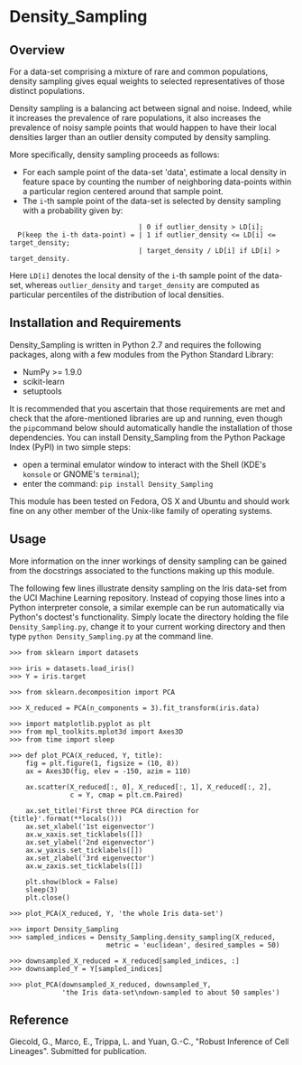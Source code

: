 # Density_Sampling

Overview
--------

For a data-set comprising a mixture of rare and common populations, density sampling gives equal weights 
to selected representatives of those distinct populations.

Density sampling is a balancing act between signal and noise. Indeed, while it increases the prevalence of rare populations, it also increases the prevalence of noisy sample points that would happen to have their local densities larger than an outlier density computed by density sampling.

More specifically, density sampling proceeds as follows:
* For each sample point of the data-set 'data', estimate a local density in feature space by counting the number of neighboring data-points within a particular region centered around that sample point.
* The ``i``-th sample point of the data-set is selected by density sampling with a probability given by:
```
                                | 0 if outlier_density > LD[i];
  P(keep the i-th data-point) = | 1 if outlier_density <= LD[i] <= target_density;
                                | target_density / LD[i] if LD[i] > target_density.
```                                      
Here ``LD[i]`` denotes the local density of the ``i``-th sample point of the data-set, whereas ``outlier_density`` and ``target_density`` are computed as particular percentiles of the distribution of local densities.

Installation and Requirements
-----------------------------

Density_Sampling is written in Python 2.7 and requires the following packages, along with a few modules 
from the Python Standard Library:
* NumPy >= 1.9.0
* scikit-learn
* setuptools

It is recommended that you ascertain that those requirements are met and check that the afore-mentioned libraries are up and running, even though the ``pip``command below should automatically handle the installation of those dependencies. 
You can install Density_Sampling from the Python Package Index (PyPI) in two simple steps:
* open a terminal emulator window to interact with the Shell (KDE's ``konsole`` or GNOME's ``terminal``); 
* enter the command: ``pip install Density_Sampling``

This module has been tested on Fedora, OS X and Ubuntu and should work fine on any other member of the Unix-like family of operating systems. 

Usage
-----

More information on the inner workings of density sampling can be gained from the docstrings associated to the functions making up this module.

The following few lines illustrate density sampling on the Iris data-set from the UCI Machine Learning repository. Instead of copying those lines into a Python interpreter console, a similar exemple can be run automatically via Python's doctest's functionality. Simply locate the directory holding the file ``Density_Sampling.py``, change it to your current working directory and then type ``python Density_Sampling.py`` at the command line.

```
>>> from sklearn import datasets

>>> iris = datasets.load_iris()
>>> Y = iris.target

>>> from sklearn.decomposition import PCA

>>> X_reduced = PCA(n_components = 3).fit_transform(iris.data)

>>> import matplotlib.pyplot as plt
>>> from mpl_toolkits.mplot3d import Axes3D
>>> from time import sleep

>>> def plot_PCA(X_reduced, Y, title):
    fig = plt.figure(1, figsize = (10, 8))
    ax = Axes3D(fig, elev = -150, azim = 110)
    
    ax.scatter(X_reduced[:, 0], X_reduced[:, 1], X_reduced[:, 2], 
               c = Y, cmap = plt.cm.Paired)
                   
    ax.set_title('First three PCA direction for {title}'.format(**locals()))
    ax.set_xlabel('1st eigenvector')
    ax.w_xaxis.set_ticklabels([])
    ax.set_ylabel('2nd eigenvector')
    ax.w_yaxis.set_ticklabels([])
    ax.set_zlabel('3rd eigenvector')
    ax.w_zaxis.set_ticklabels([])
        
    plt.show(block = False)
    sleep(3)
    plt.close()
    
>>> plot_PCA(X_reduced, Y, 'the whole Iris data-set')

>>> import Density_Sampling
>>> sampled_indices = Density_Sampling.density_sampling(X_reduced, 
                        metric = 'euclidean', desired_samples = 50)
                        
>>> downsampled_X_reduced = X_reduced[sampled_indices, :]
>>> downsampled_Y = Y[sampled_indices]

>>> plot_PCA(downsampled_X_reduced, downsampled_Y, 
             'the Iris data-set\ndown-sampled to about 50 samples')
```

Reference
---------

Giecold, G., Marco, E., Trippa, L. and Yuan, G.-C., "Robust Inference of Cell Lineages". 
Submitted for publication.
